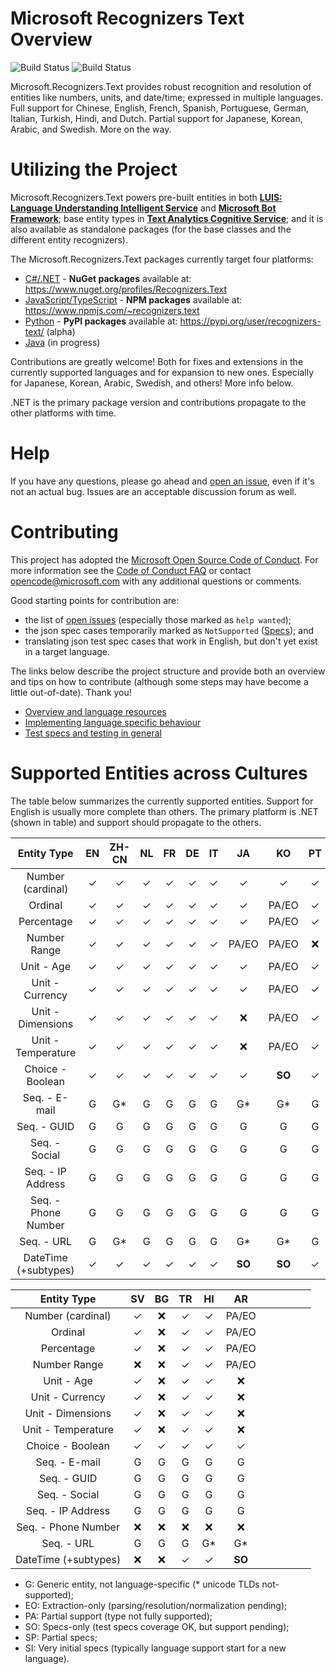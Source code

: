 # Microsoft Recognizers Text Overview

![Build Status](https://msrasia.visualstudio.com/_apis/public/build/definitions/310c848f-b260-4305-9255-b97bfb69974b/116/badge)
![Build Status](https://ci.appveyor.com/api/projects/status/github/Microsoft/Recognizers-Text?branch=master&svg=true&passingText=all%20plats%20-%20OK)

Microsoft.Recognizers.Text provides robust recognition and resolution of entities like numbers, units, and date/time; expressed in multiple languages. Full support for Chinese, English, French, Spanish, Portuguese, German, Italian, Turkish, Hindi, and Dutch. Partial support for Japanese, Korean, Arabic, and Swedish. More on the way.

# Utilizing the Project

Microsoft.Recognizers.Text powers pre-built entities in both [**LUIS: Language Understanding Intelligent Service**](https://www.luis.ai/home) and [**Microsoft Bot Framework**](https://dev.botframework.com/); base entity types in [**Text Analytics Cognitive Service**](https://docs.microsoft.com/en-us/azure/cognitive-services/text-analytics/how-tos/text-analytics-how-to-entity-linking); and it is also available as standalone packages (for the base classes and the different entity recognizers).

The Microsoft.Recognizers.Text packages currently target four platforms:
* [C#/.NET](https://github.com/Microsoft/Recognizers-Text/tree/master/.NET) - **NuGet packages** available at: https://www.nuget.org/profiles/Recognizers.Text
* [JavaScript/TypeScript](https://github.com/Microsoft/Recognizers-Text/tree/master/JavaScript/packages/recognizers-text-suite) - **NPM packages** available at: https://www.npmjs.com/~recognizers.text
* [Python](https://github.com/Microsoft/Recognizers-Text/tree/master/Python) - **PyPI packages** available at: https://pypi.org/user/recognizers-text/ (alpha)
* [Java](https://github.com/Microsoft/Recognizers-Text/tree/master/Java) (in progress)

Contributions are greatly welcome! Both for fixes and extensions in the currently supported languages and for expansion to new ones.
Especially for Japanese, Korean, Arabic, Swedish, and others! More info below.

.NET is the primary package version and contributions propagate to the other platforms with time.

# Help

If you have any questions, please go ahead and [open an issue](https://github.com/Microsoft/Recognizers-Text/issues/new/choose), even if it's not an actual bug. Issues are an acceptable discussion forum as well.

# Contributing

This project has adopted the [Microsoft Open Source Code of Conduct](https://opensource.microsoft.com/codeofconduct/). For more information see the [Code of Conduct FAQ](https://opensource.microsoft.com/codeofconduct/faq/) or contact [opencode@microsoft.com](mailto:opencode@microsoft.com) with any additional questions or comments.

Good starting points for contribution are:
* the list of [open issues](https://github.com/Microsoft/Recognizers-Text/issues) (especially those marked as ```help wanted```); 
* the json spec cases temporarily marked as ```NotSupported``` ([Specs](./Specs)); and
* translating json test spec cases that work in English, but don't yet exist in a target language.

The links below describe the project structure and provide both an overview and tips on how to contribute (although some steps may have become a little out-of-date). Thank you!

* [Overview and language resources](https://blog.botframework.com/2018/01/24/contributing-luis-microsoft-recognizers-text-part-1/)
* [Implementing language specific behaviour](https://blog.botframework.com/2018/02/01/contributing-luis-microsoft-recognizers-text-part-2/)
* [Test specs and testing in general](https://blog.botframework.com/2018/02/12/contributing-luis-microsoft-recognizers-text-part-3/)

# Supported Entities across Cultures

The table below summarizes the currently supported entities. Support for English is usually more complete than others. The primary platform is .NET (shown in table) and support should propagate to the others.

| Entity Type       | EN      | ZH-CN   | NL    | FR     | DE    | IT      | JA     | KO     | PT     | ES      |
|:-----------------:|:-------:|:-------:|:-----:|:------:|:-----:|:-------:|:------:|:------:|:------:|:-------:| 
| Number (cardinal)    | ✓    | ✓       | ✓    | ✓     | ✓     | ✓       | ✓      | ✓      | ✓     | ✓       |
| Ordinal              | ✓    | ✓       | ✓    | ✓     | ✓     | ✓       | ✓      | PA/EO  | ✓     | ✓       |
| Percentage           | ✓    | ✓       | ✓    | ✓     | ✓     | ✓       | ✓      | PA/EO  | ✓     | ✓       |
| Number Range         | ✓    | ✓       | ✓    | ✓     | ✓     | ✓      | PA/EO   | PA/EO  | :x:    | ✓      |
| Unit - Age           | ✓    | ✓       | ✓    | ✓     | ✓     | ✓       | ✓      | PA/EO  | ✓     | ✓       |
| Unit - Currency      | ✓    | ✓       | ✓    | ✓     | ✓     | ✓       | ✓      | PA/EO  | ✓     | ✓       |
| Unit - Dimensions    | ✓    | ✓       | ✓    | ✓     | ✓     | ✓       | :x:    | PA/EO  | ✓      | ✓      | 
| Unit - Temperature   | ✓    | ✓       | ✓    | ✓     | ✓     | ✓       | :x:    | PA/EO  | ✓      | ✓      | 
| Choice - Boolean     | ✓    | ✓       | ✓    | ✓     | ✓     | ✓       | ✓      | **SO** | ✓     | ✓       | 
| Seq. - E-mail        | G    | G*       | G    | G      | G     | G       | G*     | G*     | G      | G       |
| Seq. - GUID          | G    | G        | G    | G      | G     | G       | G      | G      | G      | G       |
| Seq. - Social        | G    | G        | G    | G      | G     | G       | G      | G      | G      | G       |
| Seq. - IP Address    | G    | G        | G    | G      | G     | G       | G      | G      | G      | G       |
| Seq. - Phone Number  | G    | G        | G    | G      | G     | G       | G      | G      | G      | G       |
| Seq. - URL           | G    | G*       | G    | G      | G     | G       | G*     | G*     | G      | G       |
| DateTime (+subtypes) | ✓    | ✓       | ✓    | ✓     | ✓     | ✓       | **SO** | **SO** | ✓     | ✓       | 

| Entity Type       | SV      | BG      | TR    | HI     | AR     |         |        |        |        |         |
|:-----------------:|:-------:|:-------:|:-----:|:------:|:------:|:-------:|:------:|:------:|:------:|:-------:| 
| Number (cardinal)    | ✓    | :x:     | ✓    | ✓      | PA/EO  |         |        |        |        |         |
| Ordinal              | ✓    | :x:     | ✓    | ✓      | PA/EO  |         |        |        |        |         |
| Percentage           | ✓    | :x:     | ✓    | ✓      | PA/EO  |         |        |        |        |         |
| Number Range         | :x:  | :x:     | ✓     | ✓     | PA/EO  |         |        |        |        |         |
| Unit - Age           | ✓    | :x:     | ✓     | ✓     | :x:    |         |        |        |        |         |
| Unit - Currency      | ✓    | :x:     | ✓     | ✓     | :x:    |         |        |        |        |         |
| Unit - Dimensions    | ✓    | :x:     | ✓     | ✓     | :x:    |         |        |        |        |         | 
| Unit - Temperature   | ✓    | :x:     | ✓     | ✓     | :x:    |         |        |        |        |         | 
| Choice - Boolean     | ✓    | ✓      | ✓     | ✓      | ✓     |         |        |        |        |         |
| Seq. - E-mail        | G    | G       | G     | G      | G      |         |        |        |        |         |
| Seq. - GUID          | G    | G       | G     | G      | G      |         |        |        |        |         |
| Seq. - Social        | G    | G       | G     | G      | G      |         |        |        |        |         |
| Seq. - IP Address    | G    | G       | G     | G      | G      |         |        |        |        |         |
| Seq. - Phone Number  | :x:  | :x:     | :x:   | :x:    | :x:    |         |        |        |        |         |
| Seq. - URL           | G    | G       | G     | G*     | G*     |         |        |        |        |         |
| DateTime (+subtypes) | :x:  | :x:     | ✓     | ✓     | **SO** |         |        |        |        |         |

* G: Generic entity, not language-specific (* unicode TLDs not-supported);
* EO: Extraction-only (parsing/resolution/normalization pending);
* PA: Partial support (type not fully supported);
* SO: Specs-only (test specs coverage OK, but support pending);
* SP: Partial specs;
* SI: Very initial specs (typically language support start for a new language).

